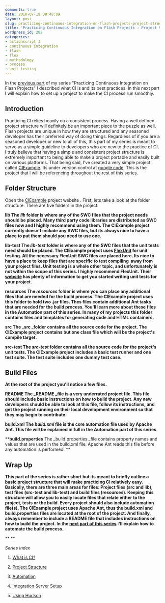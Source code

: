 ```yaml
---
comments: true
date: 2010-07-19 08:48:09
layout: post
slug: practicing-continuous-integration-on-flash-projects-project-structure
title: 'Practicing Continuous Integration on Flash Projects : Project Structure'
wordpress_id: 282
categories:
- actionscript 3
- continuous integration
- flash
- flex
- methodology
- process
- unit testing
---
```


In the [previous part](http://blog.nobien.net/2010/07/18/practicing-continuous-integration-on-flash-projects-what-is-ci/) of my series "Practicing Continuous Integration on Flash Projects" I described what CI is and its best practices. In this next part I will explain how to set up a project to make the CI process run smoothly.


## Introduction


Practicing CI relies heavily on a consistent process. Having a well defined project structure will definitely be an important piece to the puzzle as well. Flash projects are unique in how they are structured and any seasoned developer has their preferred way of doing things. Regardless of if you are a seasoned developer or new to all of this, this part of my series is meant to serve as a simple guideline to developers who are new to the practice of CI. I truly believe that having a simple and consistent project structure is extremely important to being able to make a project portable and easily built on various platforms. That being said, I've created a very simple project called [CIExample](http://code.google.com/p/ci-example/). Its under version control at [google code](http://code.google.com/p/ci-example/). This is the project that I will be referencing throughout the rest of this series.




## Folder Structure


Open the [CIExample](http://code.google.com/p/ci-example/) project website . First, lets take a look at the folder structure. There are five folders in the project.

**lib
The _lib_ folder is where any of the SWC files that the project needs should be placed. Many third party code libraries are distributed as SWC files now and I highly recommend using them. The CIExample project currently doesn't include any SWC files, but its always nice to have a place to put them should you need to use one.**

**lib-test
The _lib-test_ folder is where any of the SWC files that the unit tests need should be placed. The CIExample project uses [FlexUnit](http://flexunit.org/) for unit testing. All the necessary FlexUnit SWC files are placed here. Its nice to have a place to keep files that are specific to test compiling  away from your project files. Unit testing is a whole other topic, and unfortunately is not within the scope of this series. I highly recommend FlexUnit. Their [website](http://www.flexunit.org) has plenty of information to get you started writing unit tests for your project.**

****resources**
The _resources_ folder is where you can place any additional files that are needed for the build process. The CIExample project uses this folder to hold two .jar files. Thes files contain additional Ant tasks that are needed for the build process. You'll learn more about these files in the Automation part of this series. In many of my projects this folder contains files and templates for generating code and HTML containers.**

****src**
The _src _folder contains all the source code for the project. The CIExample project contains but one class file which will be the project's compile target.**

****src-test**
The _src-test_ folder contains all the source code for the project's unit tests. The CIExample project includes a basic test runner and one test suite. The test suite includes one dummy test case.**


## Build Files


**At the root of the project you'll notice a few files.**

**README
The _README _file is a very underrated project file. This file should include basic instructions on how to build the project. Any new developers should be able to look at this file, follow its instructions, and get the project running on their local development environment so that they may begin to contribute.**

****build.xml**
The _build.xml_ file is the core automation file used by Apache Ant. This file will be explained in full in the Automation part of this series.**

****build.properties**
The _build.properties _file contains property names and values that are used in the build.xml file. Apache Ant reads this file before any automation is performed. **


## **Wrap Up**


**This part of the series is rather short but its meant to briefly outline a basic project structure that will make practicing CI relatively easy. Basically, there are three main areas for files: Project files (src and lib), test files (src-test and lib-test) and build files (resources). Keeping this structure will allow you to easily locate files that relate either to the project, tests or the build. Every project should also include automation file(s). The CIExample project uses Apache Ant, thus the build.xml and build.properties files are located at the root of the project. And finally, always remember to include a README file that includes instructions on how to build the project. In the [next part of this series](http://blog.nobien.net/2010/07/19/practicing-continuous-integration-on-flash-projects-automation/) I'll explain how to automate the build process.**

**
**

_Series Index_



	
  1. [What is CI?](http://blog.nobien.net/2010/07/18/practicing-continuous-integration-on-flash-projects-what-is-ci/)

	
  2. [Project Structure](http://blog.nobien.net/2010/07/19/practicing-continuous-integration-on-flash-projects-project-structure/)

	
  3. [Automation](http://blog.nobien.net/2010/07/19/practicing-continuous-integration-on-flash-projects-automation/)

	
  4. [Integration Server Setup](http://blog.nobien.net/2010/07/19/practicing-continuous-integration-on-flash-projects-integration-server-setup/)

	
  5. [Using Hudson](http://blog.nobien.net/2010/07/19/practicing-continuous-integration-on-flash-projects-using-hudson/)


